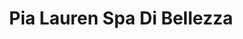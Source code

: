 ---
title: "Pia Lauren Spa Di Bellezza"
url: /fairfield/pia-lauren-spa-di-bellezza/
shop: Kosmetik
---